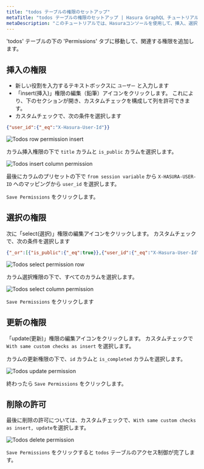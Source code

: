 ```yaml
---
title: "todos テーブルの権限のセットアップ"
metaTitle: "todos テーブルの権限のセットアップ | Hasura GraphQL チュートリアル"
metaDescription: "このチュートリアルでは、Hasuraコンソールを使用して、挿入、選択、更新、および削除操作のためのtodosテーブルの権限を設定する方法について説明します"
---
```



<YoutubeEmbed link="https://www.youtube.com/embed/AM1KbJL0kTo" />

'todos' テーブルの下の 'Permissions' タブに移動して、関連する権限を追加します。

## 挿入の権限

- 新しい役割を入力するテキストボックスに `ユーザー` と入力します
- 「insert(挿入)」権限の編集（鉛筆）アイコンをクリックします。 これにより、下のセクションが開き、カスタムチェックを構成して列を許可できます。
- カスタムチェックで、次の条件を選択します
```json
{"user_id":{"_eq":"X-Hasura-User-Id"}}
```

![Todos row permission insert](https://graphql-engine-cdn.hasura.io/learn-hasura/assets/graphql-hasura/todos-table-row-permission-insert.png)

カラム挿入権限の下で `title` カラムと `is_public` カラムを選択します。

![Todos insert column permission](https://graphql-engine-cdn.hasura.io/learn-hasura/assets/graphql-hasura/todos-insert-column-permission.png)


最後にカラムのプリセットの下で `from session variable` から `X-HASURA-USER-ID` へのマッピングから `user_id` を選択します。

`Save Permissions` をクリックします。

## 選択の権限

次に「select(選択)」権限の編集アイコンをクリックします。 カスタムチェックで、次の条件を選択します
```json
{"_or":[{"is_public":{"_eq":true}},{"user_id":{"_eq":"X-Hasura-User-Id"}}]}
```

![Todos select permission row](https://graphql-engine-cdn.hasura.io/learn-hasura/assets/graphql-hasura/todos-select-permission-row.png)

カラム選択権限の下で、すべてのカラムを選択します。

![Todos select column permission](https://graphql-engine-cdn.hasura.io/learn-hasura/assets/graphql-hasura/todos-select-permission-column.png)

`Save Permissions` をクリックします

## 更新の権限

「update(更新)」権限の編集アイコンをクリックします。 カスタムチェックで `With same custom checks as insert` を選択します。

カラムの更新権限の下で、`id` カラムと `is_completed` カラムを選択します。

![Todos update permission](https://graphql-engine-cdn.hasura.io/learn-hasura/assets/graphql-hasura/todos-update-permission.png)

終わったら `Save Permissions` をクリックします。

## 削除の許可

最後に削除の許可については、カスタムチェックで、`With same custom checks as insert, update`を選択します。

![Todos delete permission](https://graphql-engine-cdn.hasura.io/learn-hasura/assets/graphql-hasura/todos-delete-permission.png)

`Save Permissions` をクリックすると `todos` テーブルのアクセス制御が完了します。

